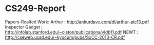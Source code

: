# CS249-Report

Papers-Realted Work:
Arthur : http://ankurdave.com/dl/arthur-atc13.pdf
Inspector Gadget : http://infolab.stanford.edu/~olston/publications/vldb11.pdf
NEWT : http://cseweb.ucsd.edu/~kyocum/pubs/SoCC-2013-CR.pdf

